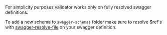 For simplicity purposes validator works only on fully resolved swagger definitions.

To add a new schema to `swagger-schemas` folder make sure to resolve $ref's with [swagger-resolve-file](https://github.com/gargol/swagger-resolve-file)
on your swagger definition.

